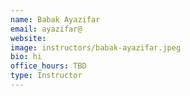 ```yaml
---
name: Babak Ayazifar
email: ayazifar@
website: 
image: instructors/babak-ayazifar.jpeg
bio: hi 
office_hours: TBD
type: Instructor
---
```

